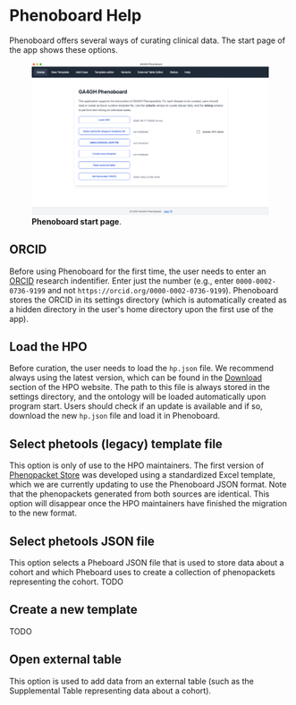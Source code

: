 # Phenoboard Help

Phenoboard offers several ways of curating clinical data. The start page of the app shows these options.



<figure>
  <img src="img/phenoboard-start.png" alt="phenoboard" width="600">
  <figcaption>
    <strong>Phenoboard start page</strong>.
  </figcaption>
</figure>

## ORCID
Before using Phenoboard for the first time, the user needs to enter an [ORCID](https://orcid.org/) research indentifier. Enter just the number (e.g., enter `0000-0002-0736-9199` and not `https://orcid.org/0000-0002-0736-9199`). Phenoboard stores the ORCID in its settings directory (which is automatically created as a hidden directory in the user's home directory upon the first use of the app). 

## Load the HPO
Before curation, the user needs to load the ``hp.json`` file. We recommend always using the latest version, which can be found in the [Download](https://hpo.jax.org/data/ontology) section of the HPO website. The path to this file is always stored in the settings directory, and the ontology will be loaded automatically upon program start. Users should check if an update is available and if so, download the new ``hp.json`` file and load it in Phenoboard.

## Select phetools (legacy) template file
This option is only of use to the HPO maintainers. The first version of [Phenopacket Store](https://pubmed.ncbi.nlm.nih.gov/39394689/) was developed using a standardized Excel template, which we are currently updating to use the Phenoboard JSON format. Note that the phenopackets generated from both sources are identical. This option will disappear once the HPO maintainers have finished the migration to the new format.

## Select phetools JSON file
This option selects a Pheboard JSON file that is used to store data about a cohort and which Pheboard uses to create a collection of phenopackets representing the cohort. TODO

## Create a new template
TODO

## Open external table
This option is used to add data from an external table (such as the Supplemental Table representing data about a cohort).